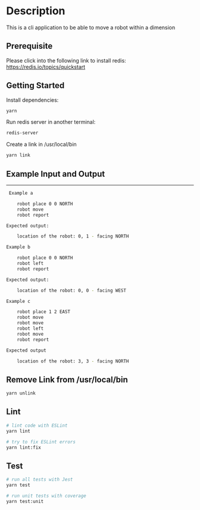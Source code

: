 # Description

This is a cli application to be able to move a robot within a dimension

## Prerequisite

Please click into the following link to install redis:
https://redis.io/topics/quickstart

## Getting Started

Install dependencies:

```bash
yarn
```

Run redis server in another terminal:

```bash
redis-server
```

Create a link in /usr/local/bin

```bash
yarn link
```

## Example Input and Output
------------------------
```bash
 Example a

    robot place 0 0 NORTH
    robot move
    robot report

Expected output:

    location of the robot: 0, 1 - facing NORTH

Example b

    robot place 0 0 NORTH
    robot left
    robot report

Expected output:

    location of the robot: 0, 0 - facing WEST

Example c

    robot place 1 2 EAST
    robot move
    robot move
    robot left
    robot move
    robot report

Expected output

    location of the robot: 3, 3 - facing NORTH
```

## Remove Link from /usr/local/bin

```bash
yarn unlink
```

## Lint

```bash
# lint code with ESLint
yarn lint

# try to fix ESLint errors
yarn lint:fix
```

## Test

```bash
# run all tests with Jest
yarn test

# run unit tests with coverage
yarn test:unit
```

